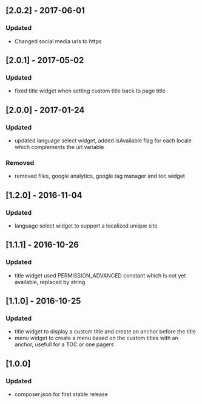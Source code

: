 ## [2.0.2] - 2017-06-01
### Updated
- Changed social media urls to https

## [2.0.1] - 2017-05-02
### Updated
- fixed title widget when setting custom title back to page title

## [2.0.0] - 2017-01-24
### Updated
- updated language select widget, added isAvailable flag for each locale which complements the url variable
### Removed
- removed files, google analytics, google tag manager and toc widget

## [1.2.0] - 2016-11-04
### Updated
- language select widget to support a localized unique site

## [1.1.1] - 2016-10-26
### Updated
- title widget used PERMISSION_ADVANCED constant which is not yet available, replaced by string

## [1.1.0] - 2016-10-25
### Updated
- title widget to display a custom title and create an anchor before the title
- menu widget to create a menu based on the custom titles with an anchor, usefull for a TOC or one pagers

## [1.0.0]
### Updated
- composer.json for first stable release
